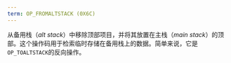 ```yaml
---
term: OP_FROMALTSTACK (0X6C)
---
```


从备用栈（*alt stack*）中移除顶部项目，并将其放置在主栈（*main stack*）的顶部。这个操作码用于检索临时存储在备用栈上的数据。简单来说，它是`OP_TOALTSTACK`的反向操作。